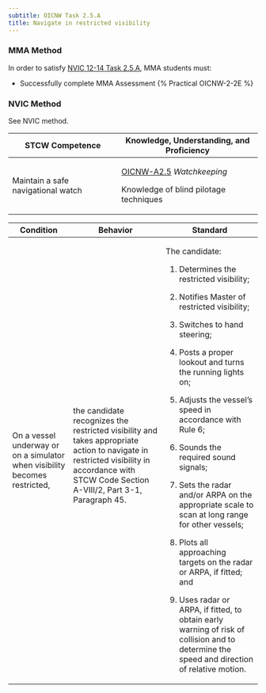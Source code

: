 ```yaml
---
subtitle: OICNW Task 2.5.A 
title: Navigate in restricted visibility
---
```



### MMA Method

In order to satisfy  [NVIC 12-14  Task  2.5.A](/stcw23/assets/images/nvic-12-14.pdf), MMA students must:

* Successfully complete MMA Assessment {% Practical OICNW-2-2E %}


### NVIC Method

<a onclick="togglevisibility('nvic_methods')" >See NVIC method.</a>

<div id='nvic_methods' class='hide'>

<table>
<thead>
<tr>
<th class='forty'> STCW Competence </th>
<th class='sixty'> Knowledge, Understanding, and Proficiency </th>
</tr>
</thead>




<tbody>
<tr><td markdown='1'>

Maintain a safe navigational watch

</td><td markdown='1'>

[OICNW-A2.5](../../tables/21.html#OICNW-A2.5) *Watchkeeping*

Knowledge of blind pilotage techniques

</td></tr>


</tbody>
</table>


<table>
<thead>
<tr><th class='twenty'>  Condition </th><th class='twenty'> Behavior </th><th  class='sixty'>Standard </th></tr>
</thead>
<tbody >



<tr><td markdown='1'>

On a vessel underway or on a simulator when visibility becomes restricted,

</td><td markdown='1'>

the candidate recognizes the restricted visibility and takes appropriate action to navigate in restricted visibility in accordance with STCW Code Section A-VIII/2, Part 3-1, Paragraph 45.

<br>

<div class="tooltip">
<span class="tooltiptext">
</span>
</div>


</td><td markdown='1'>

The candidate:

1. Determines the restricted visibility;

2. Notifies Master of restricted visibility;

3. Switches to hand steering;

4. Posts a proper lookout and turns the running lights on;

5. Adjusts the vessel’s speed in accordance with Rule 6;

6. Sounds the required sound signals;

7. Sets the radar and/or ARPA on the appropriate scale to scan at long range for other vessels;

8. Plots all approaching targets on the radar or ARPA, if fitted; and

9. Uses radar or ARPA, if fitted, to obtain early warning of risk of collision and to determine the speed and direction of relative motion.

</td></tr>
</tbody>
</table>
</div>
